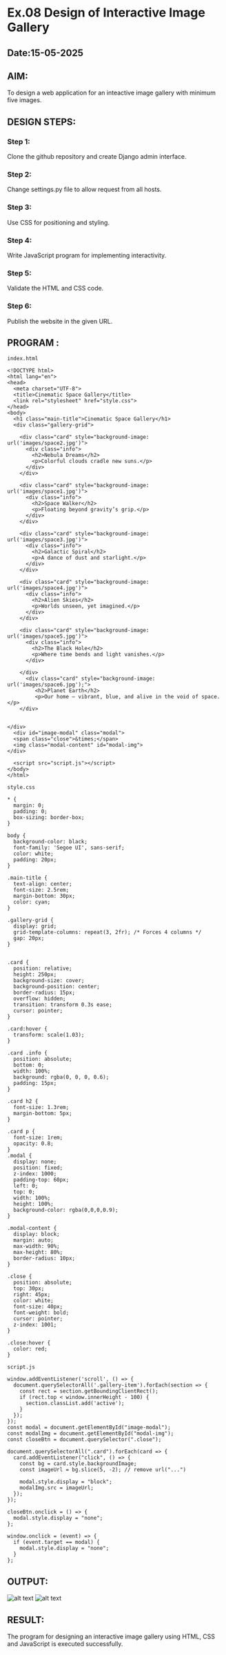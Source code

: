 # Ex.08 Design of Interactive Image Gallery
## Date:15-05-2025

## AIM:
To design a web application for an inteactive image gallery with minimum five images.

## DESIGN STEPS:

### Step 1:
Clone the github repository and create Django admin interface.

### Step 2:
Change settings.py file to allow request from all hosts.

### Step 3:
Use CSS for positioning and styling.

### Step 4:
Write JavaScript program for implementing interactivity.

### Step 5:
Validate the HTML and CSS code.

### Step 6:
Publish the website in the given URL.

## PROGRAM :
```
index.html

<!DOCTYPE html>
<html lang="en">
<head>
  <meta charset="UTF-8">
  <title>Cinematic Space Gallery</title>
  <link rel="stylesheet" href="style.css">
</head>
<body>
  <h1 class="main-title">Cinematic Space Gallery</h1>
  <div class="gallery-grid">

    <div class="card" style="background-image: url('images/space2.jpg')">
      <div class="info">
        <h2>Nebula Dreams</h2>
        <p>Colorful clouds cradle new suns.</p>
      </div>
    </div>

    <div class="card" style="background-image: url('images/space1.jpg')">
      <div class="info">
        <h2>Space Walker</h2>
        <p>Floating beyond gravity’s grip.</p>
      </div>
    </div>

    <div class="card" style="background-image: url('images/space3.jpg')">
      <div class="info">
        <h2>Galactic Spiral</h2>
        <p>A dance of dust and starlight.</p>
      </div>
    </div>

    <div class="card" style="background-image: url('images/space4.jpg')">
      <div class="info">
        <h2>Alien Skies</h2>
        <p>Worlds unseen, yet imagined.</p>
      </div>
    </div>

    <div class="card" style="background-image: url('images/space5.jpg')">
      <div class="info">
        <h2>The Black Hole</h2>
        <p>Where time bends and light vanishes.</p>
      </div>

    </div>
      <div class="card" style="background-image: url('images/space6.jpg');">
         <h2>Planet Earth</h2>
         <p>Our home — vibrant, blue, and alive in the void of space.</p>
    </div>


</div>
  <div id="image-modal" class="modal">
  <span class="close">&times;</span>
  <img class="modal-content" id="modal-img">
</div>

  <script src="script.js"></script>
</body>
</html>

style.css

* {
  margin: 0;
  padding: 0;
  box-sizing: border-box;
}

body {
  background-color: black;
  font-family: 'Segoe UI', sans-serif;
  color: white;
  padding: 20px;
}

.main-title {
  text-align: center;
  font-size: 2.5rem;
  margin-bottom: 30px;
  color: cyan;
}

.gallery-grid {
  display: grid;
  grid-template-columns: repeat(3, 2fr); /* Forces 4 columns */
  gap: 20px;
}


.card {
  position: relative;
  height: 250px;
  background-size: cover;
  background-position: center;
  border-radius: 15px;
  overflow: hidden;
  transition: transform 0.3s ease;
  cursor: pointer;
}

.card:hover {
  transform: scale(1.03);
}

.card .info {
  position: absolute;
  bottom: 0;
  width: 100%;
  background: rgba(0, 0, 0, 0.6);
  padding: 15px;
}

.card h2 {
  font-size: 1.3rem;
  margin-bottom: 5px;
}

.card p {
  font-size: 1rem;
  opacity: 0.8;
}
.modal {
  display: none;
  position: fixed;
  z-index: 1000;
  padding-top: 60px;
  left: 0;
  top: 0;
  width: 100%;
  height: 100%;
  background-color: rgba(0,0,0,0.9);
}

.modal-content {
  display: block;
  margin: auto;
  max-width: 90%;
  max-height: 80%;
  border-radius: 10px;
}

.close {
  position: absolute;
  top: 30px;
  right: 45px;
  color: white;
  font-size: 40px;
  font-weight: bold;
  cursor: pointer;
  z-index: 1001;
}

.close:hover {
  color: red;
}

script.js

window.addEventListener('scroll', () => {
  document.querySelectorAll('.gallery-item').forEach(section => {
    const rect = section.getBoundingClientRect();
    if (rect.top < window.innerHeight - 100) {
      section.classList.add('active');
    }
  });
});
const modal = document.getElementById("image-modal");
const modalImg = document.getElementById("modal-img");
const closeBtn = document.querySelector(".close");

document.querySelectorAll(".card").forEach(card => {
  card.addEventListener("click", () => {
    const bg = card.style.backgroundImage;
    const imageUrl = bg.slice(5, -2); // remove url("...")

    modal.style.display = "block";
    modalImg.src = imageUrl;
  });
});

closeBtn.onclick = () => {
  modal.style.display = "none";
};

window.onclick = (event) => {
  if (event.target == modal) {
    modal.style.display = "none";
  }
};
```
## OUTPUT:

![alt text](image1.png)
![alt text](image2.png)

## RESULT:
The program for designing an interactive image gallery using HTML, CSS and JavaScript is executed successfully.
